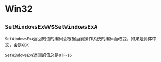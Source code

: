 # Win32
## `SetWindowsExW`vs`SetWindowsExA`



`SetWindowsExA`返回的值的编码会根据当前操作系统的编码而改变，如果是简体中文，会是`GBK`

`SetWindowsExW`返回的值总是`UTF-16`


